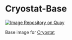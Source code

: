 # Cryostat-Base

[![Image Repository on Quay](https://quay.io/repository/cryostat/cryostat-base/status "Image Repository on Quay")](https://quay.io/repository/cryostat/cryostat-base)

Base image for [Cryostat](https://github.com/cryostatio/cryostat)
